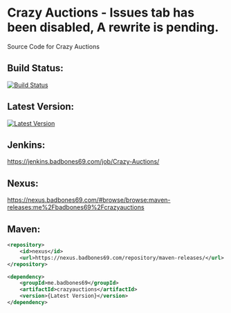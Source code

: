 # Crazy Auctions - Issues tab has been disabled, A rewrite is pending.
Source Code for Crazy Auctions

## Build Status:
 [![Build Status](https://jenkins.badbones69.com/job/Crazy-Auctions/badge/icon)](https://jenkins.badbones69.com/job/Crazy-Auctions/)
 
## Latest Version:
[![Latest Version](https://img.shields.io/badge/Latest%20Version-1.2.12-blue)](https://github.com/badbones69/Crazy-Auctions/releases/latest)

## Jenkins: 
 https://jenkins.badbones69.com/job/Crazy-Auctions/
 
## Nexus:
https://nexus.badbones69.com/#browse/browse:maven-releases:me%2Fbadbones69%2Fcrazyauctions

## Maven:
```xml
<repository>
    <id>nexus</id>
    <url>https://nexus.badbones69.com/repository/maven-releases/</url>
</repository>

<dependency>
    <groupId>me.badbones69</groupId>
    <artifactId>crazyauctions</artifactId>
    <version>{Latest Version}</version>
</dependency>
```

